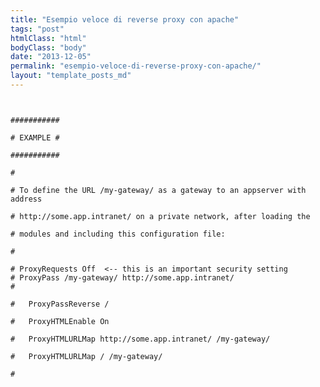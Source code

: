 ```yaml
---
title: "Esempio veloce di reverse proxy con apache"
tags: "post"
htmlClass: "html"
bodyClass: "body"
date: "2013-12-05"
permalink: "esempio-veloce-di-reverse-proxy-con-apache/"
layout: "template_posts_md"
---
```

<p><code><br />
###########<br />
# EXAMPLE #<br />
###########<br />
#<br />
# To define the URL /my-gateway/ as a gateway to an appserver with address<br />
# http://some.app.intranet/ on a private network, after loading the<br />
# modules and including this configuration file:<br />
#<br />
# ProxyRequests Off  <-- this is an important security setting
# ProxyPass /my-gateway/ http://some.app.intranet/
# <Location /my-gateway/><br />
#	ProxyPassReverse /<br />
#	ProxyHTMLEnable On<br />
#	ProxyHTMLURLMap http://some.app.intranet/ /my-gateway/<br />
#	ProxyHTMLURLMap / /my-gateway/<br />
# </Location><br />
</code></p>
